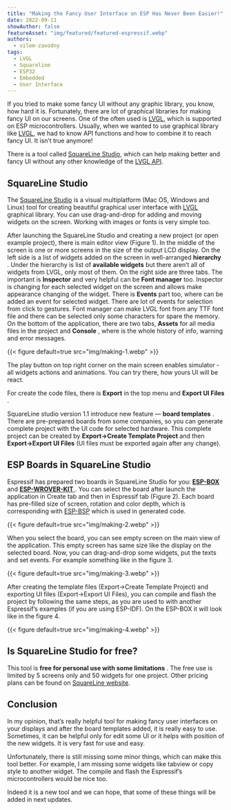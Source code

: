 ```yaml
---
title: "Making the Fancy User Interface on ESP Has Never Been Easier!"
date: 2022-09-11
showAuthor: false
featureAsset: "img/featured/featured-espressif.webp"
authors:
  - vilem-zavodny
tags:
  - LVGL
  - Squareline
  - ESP32
  - Embedded
  - User Interface
---
```

If you tried to make some fancy UI without any graphic library, you know, how hard it is. Fortunately, there are lot of graphical libraries for making fancy UI on our screens. One of the often used is [LVGL](http://lvgl.io), which is supported on ESP microcontrollers. Usually, when we wanted to use graphical library like [LVGL](http://lvgl.io), we had to know API functions and how to combine it to reach fancy UI. It isn’t true anymore!

There is a tool called [SquareLine Studio](https://squareline.io/), which can help making better and fancy UI without any other knowledge of the [LVGL API](https://docs.lvgl.io/master/index.html).

## SquareLine Studio

The [SquareLine Studio](https://squareline.io/) is a visual multiplatform (Mac OS, Windows and Linux) tool for creating beautiful graphical user interface with [LVGL](http://lvgl.io) graphical library. You can use drag-and-drop for adding and moving widgets on the screen. Working with images or fonts is very simple too.

After launching the SquareLine Studio and creating a new project (or open example project), there is main editor view (Figure 1). In the middle of the screen is one or more screens in the size of the output LCD display. On the left side is a list of widgets added on the screen in well-arranged __hierarchy__ . Under the hierarchy is list of __available widgets__  but there aren’t all of widgets from LVGL, only most of them. On the right side are three tabs. The important is __Inspector__ and very helpful can be __Font manager__  too. Inspector is changing for each selected widget on the screen and allows make appearance changing of the widget. There is __Events__ part too, where can be added an event for selected widget. There are lot of events for selection from click to gestures. Font manager can make LVGL font from any TTF font file and there can be selected only some characters for spare the memory. On the bottom of the application, there are two tabs, __Assets__ for all media files in the project and __Console__ , where is the whole history of info, warning and error messages.

{{< figure
    default=true
    src="img/making-1.webp"
    >}}

The play button on top right corner on the main screen enables simulator - all widgets actions and animations. You can try there, how yours UI will be react.

For create the code files, there is __Export__ in the top menu and __Export UI Files__ .

SquareLine studio version 1.1 introduce new feature — __board templates__ . There are pre-prepared boards from some companies, so you can generate complete project with the UI code for selected hardware. This complete project can be created by __Export->Create Template Project__  and then __Export->Export UI Files__  (UI files must be exported again after any change).

## ESP Boards in SquareLine Studio

Espressif has prepared two boards in SquareLine Studio for you: [__ESP-BOX__ ](https://github.com/espressif/esp-bsp/tree/master/bsp/esp-box) and [__ESP-WROVER-KIT__ ](https://github.com/espressif/esp-bsp/tree/master/bsp/esp_wrover_kit). You can select the board after launch the application in Create tab and then in Espressif tab (Figure 2). Each board has pre-filled size of screen, rotation and color depth, which is corresponding with [ESP-BSP](https://github.com/espressif/esp-bsp) which is used in generated code.

{{< figure
    default=true
    src="img/making-2.webp"
    >}}

When you select the board, you can see empty screen on the main view of the application. This empty screen has same size like the display on the selected board. Now, you can drag-and-drop some widgets, put the texts and set events. For example something like in the figure 3.

{{< figure
    default=true
    src="img/making-3.webp"
    >}}

After creating the template files (Export->Create Template Project) and exporting UI files (Export->Export UI Files), you can compile and flash the project by following the same steps, as you are used to with another Espressif’s examples (if you are using ESP-IDF). On the ESP-BOX it will look like in the figure 4.

{{< figure
    default=true
    src="img/making-4.webp"
    >}}

## Is SquareLine Studio for free?

This tool is __free for personal use with some limitations__ . The free use is limited by 5 screens only and 50 widgets for one project. Other pricing plans can be found on [SquareLine website](https://squareline.io/pricing/licenses).

## Conclusion

In my opinion, that’s really helpful tool for making fancy user interfaces on your displays and after the board templates added, it is really easy to use. Sometimes, it can be helpful only for edit some UI or it helps with position of the new widgets. It is very fast for use and easy.

Unfortunately, there is still missing some minor things, which can make this tool better. For example, I am missing some widgets like tabview or copy style to another widget. The compile and flash the Espressif’s microcontrollers would be nice too.

Indeed it is a new tool and we can hope, that some of these things will be added in next updates.
